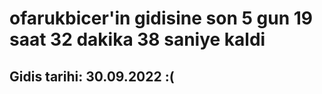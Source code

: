 # ofarukbicer'in gidisine son 5 gun 19 saat 32 dakika 38 saniye kaldi

## Gidis tarihi: 30.09.2022 :(
